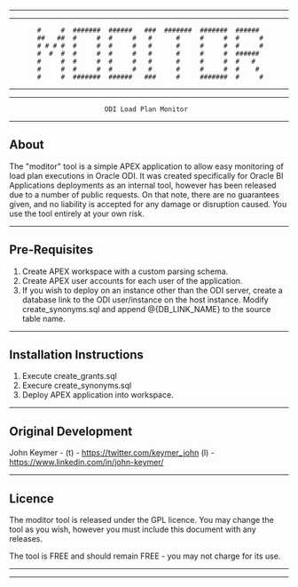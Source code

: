 --------------------------------------------------------------------------------
--------------------------------------------------------------------------------

           #     #  #######  ######   ###  #######  #######  ######
           ##   ##  #     #  #     #   #      #     #     #  #     #
           # # # #  #     #  #     #   #      #     #     #  #     #
           #  #  #  #     #  #     #   #      #     #     #  ######
           #     #  #     #  #     #   #      #     #     #  #   #
           #     #  #     #  #     #   #      #     #     #  #    #
           #     #  #######  ######   ###     #     #######  #     #
--------------------------------------------------------------------------------
--------------------------------------------------------------------------------
                            ODI Load Plan Monitor 

--------------------------------------------------------------------------------
 About
--------------------------------------------------------------------------------
  The "moditor" tool is a simple APEX application to allow easy monitoring of 
  load plan executions in Oracle ODI. It was created specifically for Oracle BI 
  Applications deployments as an internal tool, however has been released due 
  to a number of public requests. On that note, there are no guarantees given, 
  and no liability is accepted for any damage or disruption caused. You use the 
  tool entirely at your own risk.

--------------------------------------------------------------------------------
 Pre-Requisites
--------------------------------------------------------------------------------
  1. Create APEX workspace with a custom parsing schema.
  2. Create APEX user accounts for each user of the application.
  3. If you wish to deploy on an instance other than the ODI server, create a 
     database link to the ODI user/instance on the host instance. Modify 
     create_synonyms.sql and append @{DB_LINK_NAME} to the source table name.

--------------------------------------------------------------------------------
 Installation Instructions
--------------------------------------------------------------------------------
  1. Execute create_grants.sql
  2. Execure create_synonyms.sql
  3. Deploy APEX application into workspace.
  
--------------------------------------------------------------------------------
  Original Development
--------------------------------------------------------------------------------
  John Keymer - (t) - https://twitter.com/keymer_john
                (l) - https://www.linkedin.com/in/john-keymer/
                
--------------------------------------------------------------------------------
  Licence
--------------------------------------------------------------------------------
  The moditor tool is released under the GPL licence. You may change the tool 
  as you wish, however you must include this document with any releases.
  
  The tool is FREE and should remain FREE - you may not charge for its use.
  
--------------------------------------------------------------------------------
--------------------------------------------------------------------------------
